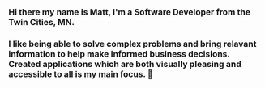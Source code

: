 ### Hi there my name is Matt, I'm a Software Developer from the Twin Cities, MN.

### I like being able to solve complex problems and bring relavant information to help make informed business decisions. Created applications which are both visually pleasing and accessible to all is my main focus. 👋

<!--
**Cook1619/Cook1619** is a ✨ _special_ ✨ repository because its `README.md` (this file) appears on your GitHub profile.

Here are some ideas to get you started:

- 🔭 I’m currently working on ...
- 🌱 I’m currently learning ...
- 👯 I’m looking to collaborate on ...
- 🤔 I’m looking for help with ...
- 💬 Ask me about ...
- 📫 How to reach me: ...
- 😄 Pronouns: ...
- ⚡ Fun fact: ...
-->
